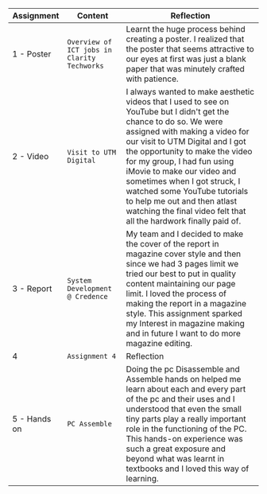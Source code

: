 | Assignment | Content | Reflection |
| --- | --- | --- |
|1 - Poster | `Overview of ICT jobs in Clarity Techworks` | Learnt the huge process behind creating a poster. I realized that the poster that seems attractive to our eyes at first was just a blank paper that was minutely crafted with patience. |
|2 - Video  | `Visit to UTM Digital` | I always wanted to make aesthetic videos that I used to see on YouTube but I didn't get the chance to do so. We were assigned with making a video for our visit to UTM Digital and I got the opportunity to make the video for my group, I had fun using iMovie to make our video and sometimes when I got struck, I watched some YouTube tutorials to help me out and then atlast watching the final video felt that all the hardwork finally paid of. |
|3 - Report | `System Development @ Credence` | My team and I decided to make the cover of the report in magazine cover style and then since we had 3 pages limit we tried our best to put in quality content maintaining our page limit. I loved the process of making the report in a magazine style. This assignment sparked my Interest in magazine making and in future I want to do more magazine editing. |
|4  | `Assignment 4` | Reflection |
|5 - Hands on | `PC Assemble ` | Doing the pc Disassemble and Assemble hands on helped me learn about each and every part of the pc and their uses and I understood that even the small tiny parts play a really important role in the functioning of the PC. This hands-on experience was such a great exposure and beyond what was learnt in textbooks and I loved this way of learning. |
